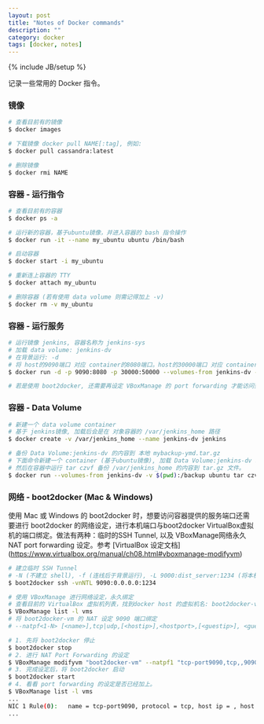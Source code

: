 ```yaml
---
layout: post
title: "Notes of Docker commands"
description: ""
category: docker
tags: [docker, notes]
---
```

{% include JB/setup %}

记录一些常用的 Docker 指令。

### 镜像

```bash
# 查看目前有的镜像
$ docker images

# 下载镜像 docker pull NAME[:tag], 例如:
$ docker pull cassandra:latest

# 删除镜像
$ docker rmi NAME
```

### 容器 - 运行指令

```bash
# 查看目前有的容器
$ docker ps -a

# 运行新的容器，基于ubuntu镜像，并进入容器的 bash 指令操作
$ docker run -it --name my_ubuntu ubuntu /bin/bash

# 启动容器
$ docker start -i my_ubuntu

# 重新连上容器的 TTY
$ docker attach my_ubuntu

# 删除容器 (若有使用 data volume 则需记得加上 -v)
$ docker rm -v my_ubuntu
```

### 容器 - 运行服务

```bash
# 运行镜像 jenkins, 容器名称为 jenkins-sys
# 加载 data volume: jenkins-dv
# 在背景运行: -d
# 将 host的9090端口 对应 container的8080端口。host的30000端口 对应 container的50000端口
$ docker run -d -p 9090:8080 -p 30000:50000 --volumes-from jenkins-dv --name jenkins-sys jenkins

# 若是使用 boot2docker, 还需要再设定 VBoxManage 的 port forwarding 才能访问到 docker容器的 服务端口，参见下面 网络部分。
```

### 容器 - Data Volume

```bash
# 新建一个 data volume container
# 基于 jenkins镜像, 加载后会是在 对象容器的 /var/jenkins_home 路径
$ docker create -v /var/jenkins_home --name jenkins-dv jenkins

# 备份 Data Volume:jenkins-dv 的内容到 本地 mybackup-ymd.tar.gz
# 下面命令新建一个 container (基于ubuntu镜像), 加载 Data Volume:jenkins-dv 以及 本地当前路径pwd于容器中的/backup/, 
# 然后在容器中运行 tar czvf 备份 /var/jenkins_home 的内容到 tar.gz 文件。
$ docker run --volumes-from jenkins-dv -v $(pwd):/backup ubuntu tar czvf /backup/mybackup-ymd.tar.gz /var/jenkins_home
```

### 网络 - boot2docker (Mac & Windows)

使用 Mac 或 Windows 的 boot2docker 时，想要访问容器提供的服务端口还需要进行 boot2docker 的网络设定，进行本机端口与boot2docker VirtualBox虚拟机的端口绑定。做法有两种：临时的SSH Tunnel, 以及 VBoxManage网络永久 NAT port forwarding 设定。参考 [VirtualBox 设定文档] (https://www.virtualbox.org/manual/ch08.html#vboxmanage-modifyvm)

```bash
# 建立临时 SSH Tunnel
# -N (不建立 shell), -f (连线后于背景运行), -L 9000:dist_server:1234 (将本机9000端口引导到目标机器的1234端口), 例如:
$ boot2docker ssh -vnNTL 9090:0.0.0.0:1234

# 使用 VBoxManage 进行网络设定，永久绑定
# 查看目前的 VirtualBox 虚拟机列表，找到docker host 的虚拟机名: boot2docker-vm
$ VBoxManage list -l vms
# 将 boot2docker-vm 的 NAT 设定 9090 端口绑定
# --natpf<1-N> [<name>],tcp|udp,[<hostip>],<hostport>,[<guestip>], <guestport>

# 1. 先将 boot2docker 停止
$ boot2docker stop
# 2. 进行 NAT Port Forwarding 的设定
$ VBoxManage modifyvm "boot2docker-vm" --natpf1 "tcp-port9090,tcp,,9090,,9090";
# 3. 完成设定后，将 boot2docker 启动
$ boot2docker start
# 4. 看看 port forwarding 的设定是否已经加上。
$ VBoxManage list -l vms
...
NIC 1 Rule(0):   name = tcp-port9090, protocol = tcp, host ip = , host port = 9090, guest ip = , guest port = 9090
...

```





